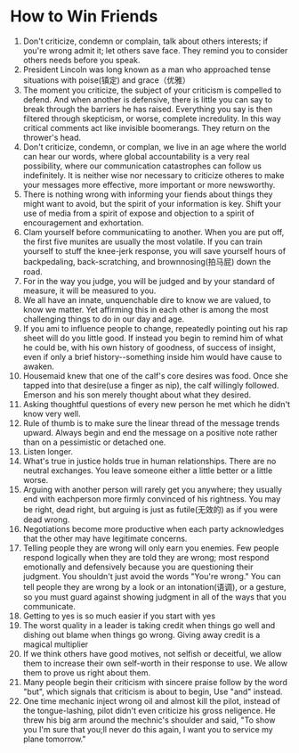 # How to Win Friends

1. Don't criticize, condemn or complain, talk about others interests; if you're wrong admit it; let others save face. They remind you to consider others needs before you speak. 
2. President Lincoln was long known as a man who approached tense situations with poise(镇定) and grace（优雅）
3. The moment you criticize, the subject of your criticism is compelled to defend. And when another is defensive, there is little you can say to break through the barriers he has raised. Everything you say is then filtered through skepticism, or worse, complete incredulity. In this way critical comments act like invisible boomerangs. They return on the thrower's head.
4. Don't criticize, condemn, or complan, we live in an age where the world can hear our words, where global accountability is a very real possibility, where our communication catastrophes can follow us indefinitely. It is neither wise nor necessary to criticize otheres to make your messages more effective, more important or more newsworthy.
5. There is nothing wrong with informing your fiends about things they might want to avoid, but the spirit of your information is key. Shift your use of media from a spirit of expose and objection to a spirit of encouragement and exhortation.
6. Clam yourself before communicatiing to another. When you are put off, the first five munites are usually the most volatile. If you can train yourself to stuff the knee-jerk response, you will save yourself hours of backpedaling, back-scratching, and brownnosing(拍马屁) down the road. 
7. For in the way you judge, you will be judged and by your standard of measure, it will be measured to you.
8. We all have an innate, unquenchable dire to know we are valued, to know we matter. Yet affirming this in each other is among the most challenging things to do in our day and age. 
9. If you ami to influence people to change, repeatedly pointing out his rap sheet will do you little good. If instead you begin to remind him of what he could be, with his own history of goodness, of success of insight, even if only a brief history--something inside him would have cause to awaken. 
10. Housemaid knew that one of the calf's core desires was food. Once she tapped into that desire(use a finger as nip), the calf willingly followed. Emerson and his son merely thought about what they desired.
11. Asking thoughtful questions of every new person he met which he didn't know very well.
12. Rule of thumb is to make sure the linear thread of the message trends upward. Always begin and end the message on a positive note rather than on a pessimistic or detached one.
13. Listen longer.
14. What's true in justice holds true in human relationships. There are no neutral exchanges. You leave someone either a little better or a little worse. 
15. Arguing with another person will rarely get you anywhere; they usually end with eachperson more firmly convinced of his rightness. You may be right, dead right, but arguing is just as futile(无效的) as if you were dead wrong.
16. Negotiations become more productive when each party acknowledges that the other may have legitimate concerns.
17. Telling people they are wrong will only earn you enemies. Few people respond logically when they are told they are wrong; most respond emotionally and defensively because you are questioning their judgment. You shouldn't just avoid the words "You're wrong." You can tell people they are wrong by a look or an intonation(语调), or a gesture, so you must guard against showing judgment in all of the ways that you communicate. 
18. Getting to yes is so much easier if you start with yes
19. The worst quality in a leader is taking credit when things go well and dishing out blame when things go wrong. Giving away credit is a magical multiplier
20. If we think others have good motives, not selfish or deceitful, we allow them to increase their own self-worth in their response to use. We allow them to prove us right about them.
21. Many people begin their criticism with sincere praise follow by the word "but", which signals that criticism is about to begin, Use "and" instead. 
22. One time mechanic inject wrong oil and almost kill the pilot, instead of the tongue-lashing, pilot didn't even criticize his gross neligence. He threw his big arm around the mechnic's shoulder and said, "To show you I'm sure that you;ll never do this again, I want you to service my plane tomorrow."


